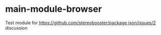 # main-module-browser

Test module for https://github.com/stereobooster/package.json/issues/2 discussion
